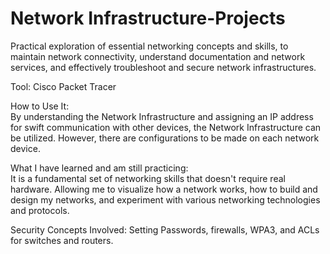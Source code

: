 # Network Infrastructure-Projects
Practical exploration of essential networking concepts and skills, to maintain network connectivity, understand documentation and network services, and effectively troubleshoot and secure network infrastructures.

Tool: Cisco Packet Tracer

How to Use It: <br>
By understanding the Network Infrastructure and assigning an IP address for swift communication with other devices, the Network Infrastructure can be utilized. However, there are configurations to be made on each network device. 

What I have learned and am still practicing:<br>
It is a fundamental set of networking skills that doesn't require real hardware. Allowing me to visualize how a network works, how to build and design my networks, and experiment with various networking technologies and protocols.

Security Concepts Involved: Setting Passwords, firewalls, WPA3, and ACLs for switches and routers.
